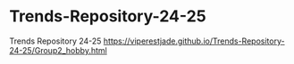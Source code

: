 # Trends-Repository-24-25
Trends Repository 24-25
https://viperestjade.github.io/Trends-Repository-24-25/Group2_hobby.html
